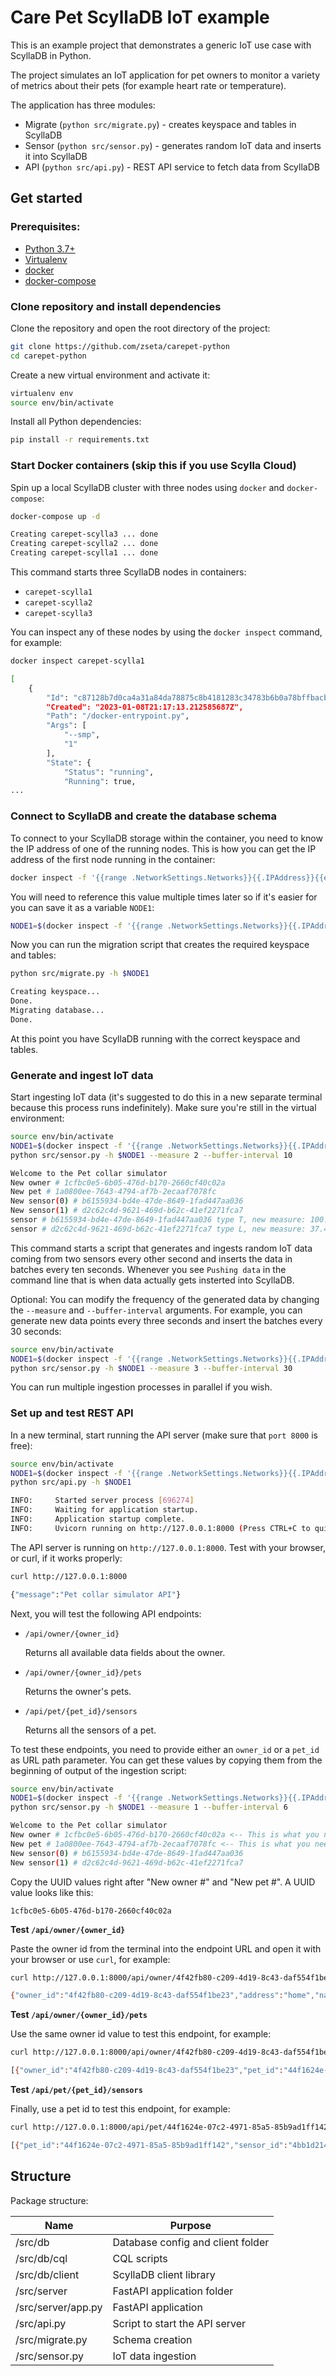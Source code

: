 # Care Pet ScyllaDB IoT example

This is an example project that demonstrates a generic IoT use case with
ScyllaDB in Python.

The project simulates an IoT application for pet owners to monitor a variety
of metrics about their pets (for example heart rate or temperature).

The application has three modules:

* Migrate (`python src/migrate.py`) - creates keyspace and tables in ScyllaDB
* Sensor (`python src/sensor.py`) - generates random IoT data and inserts it into ScyllaDB
* API (`python src/api.py`) - REST API service to fetch data from ScyllaDB

## Get started

### Prerequisites:
* [Python 3.7+](https://www.python.org/downloads/)
* [Virtualenv](https://virtualenv.pypa.io/en/latest/installation.html)
* [docker](https://www.docker.com/)
* [docker-compose](https://docs.docker.com/compose/)

### Clone repository and install dependencies
Clone the repository and open the root directory of the project:
```bash
git clone https://github.com/zseta/carepet-python
cd carepet-python
```

Create a new virtual environment and activate it:
```bash
virtualenv env
source env/bin/activate
```

Install all Python dependencies:
```bash
pip install -r requirements.txt
```

### Start Docker containers (skip this if you use Scylla Cloud)
Spin up a local ScyllaDB cluster with three nodes using `docker` and `docker-compose`:
```bash
docker-compose up -d

Creating carepet-scylla3 ... done
Creating carepet-scylla2 ... done
Creating carepet-scylla1 ... done
```

This command starts three ScyllaDB nodes in containers:
* `carepet-scylla1`
* `carepet-scylla2`
* `carepet-scylla3`

You can inspect any of these nodes by using the `docker inspect` command,
for example:
```bash
docker inspect carepet-scylla1

[
    {
        "Id": "c87128b7d0ca4a31a84da78875c8b4181283c34783b6b0a78bffbacbbe45fcc2",
        "Created": "2023-01-08T21:17:13.212585687Z",
        "Path": "/docker-entrypoint.py",
        "Args": [
            "--smp",
            "1"
        ],
        "State": {
            "Status": "running",
            "Running": true,
...
```

### Connect to ScyllaDB and create the database schema
To connect to your ScyllaDB storage within the container, you need to know the
IP address of one of the running nodes.
This is how you can get the IP address of the first node running in the container:
```bash
docker inspect -f '{{range .NetworkSettings.Networks}}{{.IPAddress}}{{end}}' carepet-scylla1
```

You will need to reference this value multiple times later so if it's easier
for you can save it as a variable `NODE1`:
```bash
NODE1=$(docker inspect -f '{{range .NetworkSettings.Networks}}{{.IPAddress}}{{end}}' carepet-scylla1)
```

Now you can run the migration script that creates the required keyspace and tables:
```bash
python src/migrate.py -h $NODE1

Creating keyspace...
Done.
Migrating database...
Done.
```

At this point you have ScyllaDB running with the correct keyspace and tables.

### Generate and ingest IoT data
Start ingesting IoT data (it's suggested to do this in a new separate terminal
because this process runs indefinitely). Make sure you're still in the virtual
environment:
```bash
source env/bin/activate
NODE1=$(docker inspect -f '{{range .NetworkSettings.Networks}}{{.IPAddress}}{{end}}' carepet-scylla1)
python src/sensor.py -h $NODE1 --measure 2 --buffer-interval 10

Welcome to the Pet collar simulator
New owner # 1cfbc0e5-6b05-476d-b170-2660cf40c02a
New pet # 1a0800ee-7643-4794-af7b-2ecaaf7078fc
New sensor(0) # b6155934-bd4e-47de-8649-1fad447aa036
New sensor(1) # d2c62c4d-9621-469d-b62c-41ef2271fca7
sensor # b6155934-bd4e-47de-8649-1fad447aa036 type T, new measure: 100.55118431400851, ts: 2023-01-08 17:36:17.126374
sensor # d2c62c4d-9621-469d-b62c-41ef2271fca7 type L, new measure: 37.486651732296835, ts: 2023-01-08 17:36:17.126516
```

This command starts a script that generates and ingests random IoT data coming
from two sensors every other second and inserts the data in batches
every ten seconds. Whenever you see `Pushing data` in the command line that is
when data actually gets insterted into ScyllaDB.

Optional: You can modify the frequency of the generated data by changing the
`--measure` and `--buffer-interval` arguments. For example,
you can generate new data points every three seconds and insert the batches
every 30 seconds:
```bash
source env/bin/activate
NODE1=$(docker inspect -f '{{range .NetworkSettings.Networks}}{{.IPAddress}}{{end}}' carepet-scylla1)
python src/sensor.py -h $NODE1 --measure 3 --buffer-interval 30
```

You can run multiple ingestion processes in parallel if you wish.

### Set up and test REST API
In a new terminal, start running the API server (make sure that `port 8000` is free):
```bash
source env/bin/activate
NODE1=$(docker inspect -f '{{range .NetworkSettings.Networks}}{{.IPAddress}}{{end}}' carepet-scylla1)
python src/api.py -h $NODE1

INFO:     Started server process [696274]
INFO:     Waiting for application startup.
INFO:     Application startup complete.
INFO:     Uvicorn running on http://127.0.0.1:8000 (Press CTRL+C to quit)
```

The API server is running on `http://127.0.0.1:8000`. Test with your
browser, or curl, if it works properly:
```bash
curl http://127.0.0.1:8000

{"message":"Pet collar simulator API"}
```

Next, you will test the following API endpoints:
* `/api/owner/{owner_id}`

    Returns all available data fields about the owner.
* `/api/owner/{owner_id}/pets`

    Returns the owner's pets.
* `/api/pet/{pet_id}/sensors`

    Returns all the sensors of a pet.

To test these endpoints, you need to provide either an `owner_id` or a `pet_id`
as URL path parameter. You can get these values by copying them from the
beginning of output of the ingestion script:
```bash
source env/bin/activate
NODE1=$(docker inspect -f '{{range .NetworkSettings.Networks}}{{.IPAddress}}{{end}}' carepet-scylla1)
python src/sensor.py -h $NODE1 --measure 1 --buffer-interval 6

Welcome to the Pet collar simulator
New owner # 1cfbc0e5-6b05-476d-b170-2660cf40c02a <-- This is what you need!
New pet # 1a0800ee-7643-4794-af7b-2ecaaf7078fc <-- This is what you need!
New sensor(0) # b6155934-bd4e-47de-8649-1fad447aa036
New sensor(1) # d2c62c4d-9621-469d-b62c-41ef2271fca7
```

Copy the UUID values right after "New owner #" and "New pet #". A UUID value
looks like this:
```
1cfbc0e5-6b05-476d-b170-2660cf40c02a
```

**Test `/api/owner/{owner_id}`**

Paste the owner id from the terminal into the endpoint URL and open it with
your browser or use `curl`, for example:
```bash
curl http://127.0.0.1:8000/api/owner/4f42fb80-c209-4d19-8c43-daf554f1be23

{"owner_id":"4f42fb80-c209-4d19-8c43-daf554f1be23","address":"home","name":"Vito Russell"}
```

**Test `/api/owner/{owner_id}/pets`**

Use the same owner id value to test this endpoint, for example:
```bash
curl http://127.0.0.1:8000/api/owner/4f42fb80-c209-4d19-8c43-daf554f1be23/pets

[{"owner_id":"4f42fb80-c209-4d19-8c43-daf554f1be23","pet_id":"44f1624e-07c2-4971-85a5-85b9ad1ff142","address":"home","age":20,"name":"Duke","weight":14.41481876373291}]
```

**Test `/api/pet/{pet_id}/sensors`**

Finally, use a pet id to test this endpoint, for example:
```bash
curl http://127.0.0.1:8000/api/pet/44f1624e-07c2-4971-85a5-85b9ad1ff142/sensors

[{"pet_id":"44f1624e-07c2-4971-85a5-85b9ad1ff142","sensor_id":"4bb1d214-712b-453b-b53a-ac5d4df4a1f8","type":"T"},{"pet_id":"44f1624e-07c2-4971-85a5-85b9ad1ff142","sensor_id":"e81915d6-1155-45e4-9174-c58e4cb8cecf","type":"L"}]
```

## Structure
Package structure:

| Name              | Purpose                                            |
| ----------------  | ---------------------------------------------------|
| /src/db           | Database config and client folder                  |
| /src/db/cql       | CQL scripts                                        |
| /src/db/client    | ScyllaDB client library                            |
| /src/server       | FastAPI application folder                         |
| /src/server/app.py| FastAPI application                                |
| /src/api.py       | Script to start the API server                     |
| /src/migrate.py   | Schema creation                                    |
| /src/sensor.py    | IoT data ingestion                                 |
